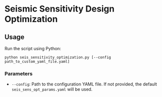 
# Seismic Sensitivity Design Optimization


## Usage

Run the script using Python:

```
python seis_sensitivity_optimization.py [--config path_to_custom_yaml_file.yaml]
```

### Parameters

- `--config`: Path to the configuration YAML file. If not provided, the default `seis_sens_opt_params.yaml` will be used.



